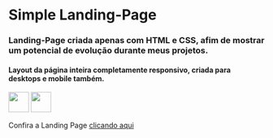 # Simple Landing-Page

### Landing-Page criada apenas com HTML e CSS, afim de mostrar um potencial de evolução durante meus projetos.

#### Layout da página inteira completamente responsivo, criada para desktops e mobile também.

<div style="display:inline">
  <img width='40' heigth='40' src="https://cdn.jsdelivr.net/gh/devicons/devicon@latest/icons/html5/html5-original-wordmark.svg"/>
  <img width='40' heigth='40' src="https://cdn.jsdelivr.net/gh/devicons/devicon@latest/icons/css3/css3-original-wordmark.svg"/>
</div>

Confira a Landing Page [clicando aqui](https://1freelipe.github.io/Landing-Page/)

